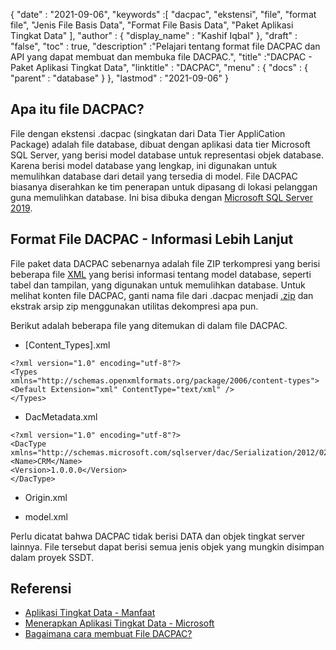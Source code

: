 {
  "date" : "2021-09-06",
  "keywords" :[ "dacpac", "ekstensi", "file", "format file", "Jenis File Basis Data", "Format File Basis Data", "Paket Aplikasi Tingkat Data" ],
  "author" : {
    "display_name" : "Kashif Iqbal"
},
  "draft" : "false",
  "toc" : true,
  "description" :"Pelajari tentang format file DACPAC dan API yang dapat membuat dan membuka file DACPAC.",
  "title" :"DACPAC - Paket Aplikasi Tingkat Data",
  "linktitle" : "DACPAC",
  "menu" : {
    "docs" : {
      "parent" : "database"
}
},
  "lastmod" : "2021-09-06"
}

## Apa itu file DACPAC?

File dengan ekstensi .dacpac (singkatan dari Data Tier AppliCation Package) adalah file database, dibuat dengan aplikasi data tier Microsoft SQL Server, yang berisi model database untuk representasi objek database. Karena berisi model database yang lengkap, ini digunakan untuk memulihkan database dari detail yang tersedia di model. File DACPAC biasanya diserahkan ke tim penerapan untuk dipasang di lokasi pelanggan guna memulihkan database. Ini bisa dibuka dengan
[Microsoft SQL Server 2019](https://www.microsoft.com/en-us/sql-server/sql-server-2019).

## Format File DACPAC - Informasi Lebih Lanjut

File paket data DACPAC sebenarnya adalah file ZIP terkompresi yang berisi beberapa file [XML](/id/web/xml/) yang berisi informasi tentang model database, seperti tabel dan tampilan, yang digunakan untuk memulihkan database. Untuk melihat konten file DACPAC, ganti nama file dari .dacpac menjadi [.zip](/id/compression/zip/) dan ekstrak arsip zip menggunakan utilitas dekompresi apa pun.

Berikut adalah beberapa file yang ditemukan di dalam file DACPAC.

* [Content_Types].xml
```
<?xml version="1.0" encoding="utf-8"?>
<Types
xmlns="http://schemas.openxmlformats.org/package/2006/content-types">
<Default Extension="xml" ContentType="text/xml" />
</Types>
```
* DacMetadata.xml

```
<?xml version="1.0" encoding="utf-8"?>
<DacType xmlns="http://schemas.microsoft.com/sqlserver/dac/Serialization/2012/02">
<Name>CRM</Name>
<Version>1.0.0.0</Version>
</DacType>
```
* Origin.xml

* model.xml

Perlu dicatat bahwa DACPAC tidak berisi DATA dan objek tingkat server lainnya. File tersebut dapat berisi semua jenis objek yang mungkin disimpan dalam proyek SSDT.

## Referensi

* [Aplikasi Tingkat Data - Manfaat](https://learn.microsoft.com/en-us/sql/relational-databases/data-tier-applications/data-tier-applications)
* [Menerapkan Aplikasi Tingkat Data - Microsoft](https://learn.microsoft.com/en-us/sql/relational-databases/data-tier-applications/deploy-a-data-tier-application)
* [Bagaimana cara membuat File DACPAC?](https://azureplayer.net/2018/10/how-to-create-dacpac-file/)

